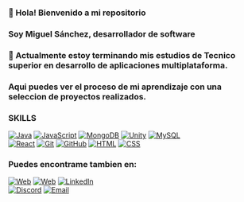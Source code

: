 ### 👋 Hola! Bienvenido a mi repositorio
### Soy Miguel Sánchez, desarrollador de software
### 🏫 Actualmente estoy terminando mis estudios de Tecnico superior en desarrollo de aplicaciones multiplataforma.
### Aqui puedes ver el proceso de mi aprendizaje con una seleccion de proyectos realizados.

### SKILLS
[![Java](https://img.shields.io/badge/Java-cc3300?style=for-the-badge&logo=Java7&logoColor=white&labelColor=101010)]()
[![JavaScript](https://img.shields.io/badge/JavaScript-F7DF1E?style=for-the-badge&logo=javascript&logoColor=white&labelColor=101010)]()
[![MongoDB](https://img.shields.io/badge/MongoDB-47A248?style=for-the-badge&logo=mongodb&logoColor=white&labelColor=101010)]()
[![Unity](https://img.shields.io/badge/Unity-9146FF?style=for-the-badge&logo=Unity&logoColor=white&labelColor=101010)]()
[![MySQL](https://img.shields.io/badge/MySQL-4479A1?style=for-the-badge&logo=mysql&logoColor=white&labelColor=101010)]()</br>
[![React](https://img.shields.io/badge/React-4479A1?style=for-the-badge&logo=React&logoColor=white&labelColor=101010)]()
[![Git](https://img.shields.io/badge/Git-fc913a?style=for-the-badge&logo=Git&logoColor=white&labelColor=101010)]()
[![GitHub](https://img.shields.io/badge/GitHub-000066?style=for-the-badge&logo=Github&logoColor=white&labelColor=101010)]()
[![HTML](https://img.shields.io/badge/HTML-CC6633?style=for-the-badge&logo=html5&logoColor=white&labelColor=101010)]()
[![CSS](https://img.shields.io/badge/CSS-4479A1?style=for-the-badge&logo=css3&logoColor=white&labelColor=101010)]()


### Puedes encontrame tambien en:

[![Web](https://img.shields.io/badge/Web-MiguelSanchez.dev-14a1f0?style=for-the-badge&logo=dev.to&logoColor=white&labelColor=101010)](https://miguelsanchezmartinez.es)
[![Web](https://img.shields.io/badge/Web-MiguelSanchez.dev-14a1f0?style=for-the-badge&logo=dev.to&logoColor=white&labelColor=101010)](https://miguelsanchez.dev)
[![LinkedIn](https://img.shields.io/badge/LinkedIn-Miguel_Sanchez-0077B5?style=for-the-badge&logo=linkedin&logoColor=white&labelColor=101010)](https://www.linkedin.com/in/sanchezmartinezmiguel/)</br>
[![Discord](https://img.shields.io/badge/Discord-Miguel_Sanchez-5865F2?style=for-the-badge&logo=discord&logoColor=white&labelColor=101010)]([https://mouredev.com/discord](https://discord.com/channels/M.%20Sanchez#1705))
[![Email](https://img.shields.io/badge/Email-contacto@MiguelSanchez.dev-14a1f0?style=for-the-badge&logo=mail&logoColor=white&labelColor=101010)](mailto:contacto@miguelsanchez.dev)


<!--
**misama484/misama484** is a ✨ _special_ ✨ repository because its `README.md` (this file) appears on your GitHub profile.

Here are some ideas to get you started:

- 🔭 I’m currently working on ...
- 🌱 I’m currently learning ...
- 👯 I’m looking to collaborate on ...
- 🤔 I’m looking for help with ...
- 💬 Ask me about ...
- 📫 How to reach me: ...
- 😄 Pronouns: ...
- ⚡ Fun fact: ...
-->

